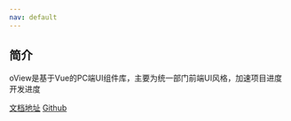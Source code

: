 ```yaml
---
nav: default
---
```


## 简介

oView是基于Vue的PC端UI组件库，主要为统一部门前端UI风格，加速项目进度开发进度

<a href="https://chen8ih.github.io/oView/#/">文档地址</a>
<a href="https://github.com/chen8ih/oView">Github</a>
